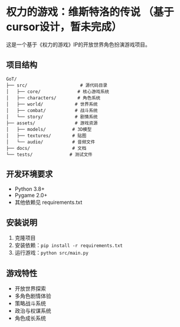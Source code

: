 # 权力的游戏：维斯特洛的传说 （基于cursor设计，暂未完成）

这是一个基于《权力的游戏》IP的开放世界角色扮演游戏项目。

## 项目结构

```
GoT/
├── src/                    # 源代码目录
│   ├── core/              # 核心游戏系统
│   ├── characters/        # 角色系统
│   ├── world/            # 世界系统
│   ├── combat/           # 战斗系统
│   └── story/            # 剧情系统
├── assets/               # 游戏资源
│   ├── models/          # 3D模型
│   ├── textures/        # 贴图
│   └── audio/           # 音频文件
├── docs/                # 文档
└── tests/              # 测试文件
```

## 开发环境要求

- Python 3.8+
- Pygame 2.0+
- 其他依赖见 requirements.txt

## 安装说明

1. 克隆项目
2. 安装依赖：`pip install -r requirements.txt`
3. 运行游戏：`python src/main.py`

## 游戏特性

- 开放世界探索
- 多角色剧情体验
- 策略战斗系统
- 政治与权谋系统
- 角色成长系统 
